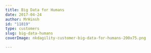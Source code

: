 ```yaml
---
title: Big Data for Humans
date: 2017-04-24
author: MrHinsh
id: "11819"
type: customers
slug: big-data-humans
coverImage: nkdagility-customer-big-data-for-humans-200x75.png

---
```








